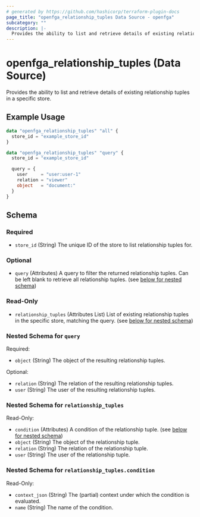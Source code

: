 ```yaml
---
# generated by https://github.com/hashicorp/terraform-plugin-docs
page_title: "openfga_relationship_tuples Data Source - openfga"
subcategory: ""
description: |-
  Provides the ability to list and retrieve details of existing relationship tuples in a specific store.
---
```


# openfga_relationship_tuples (Data Source)

Provides the ability to list and retrieve details of existing relationship tuples in a specific store.

## Example Usage

```terraform
data "openfga_relationship_tuples" "all" {
  store_id = "example_store_id"
}

data "openfga_relationship_tuples" "query" {
  store_id = "example_store_id"

  query = {
    user     = "user:user-1"
    relation = "viewer"
    object   = "document:"
  }
}
```

<!-- schema generated by tfplugindocs -->
## Schema

### Required

- `store_id` (String) The unique ID of the store to list relationship tuples for.

### Optional

- `query` (Attributes) A query to filter the returned relationship tuples. Can be left blank to retrieve all relationship tuples. (see [below for nested schema](#nestedatt--query))

### Read-Only

- `relationship_tuples` (Attributes List) List of existing relationship tuples in the specific store, matching the query. (see [below for nested schema](#nestedatt--relationship_tuples))

<a id="nestedatt--query"></a>
### Nested Schema for `query`

Required:

- `object` (String) The object of the resulting relationship tuples.

Optional:

- `relation` (String) The relation of the resulting relationship tuples.
- `user` (String) The user of the resulting relationship tuples.


<a id="nestedatt--relationship_tuples"></a>
### Nested Schema for `relationship_tuples`

Read-Only:

- `condition` (Attributes) A condition of the relationship tuple. (see [below for nested schema](#nestedatt--relationship_tuples--condition))
- `object` (String) The object of the relationship tuple.
- `relation` (String) The relation of the relationship tuple.
- `user` (String) The user of the relationship tuple.

<a id="nestedatt--relationship_tuples--condition"></a>
### Nested Schema for `relationship_tuples.condition`

Read-Only:

- `context_json` (String) The (partial) context under which the condition is evaluated.
- `name` (String) The name of the condition.
